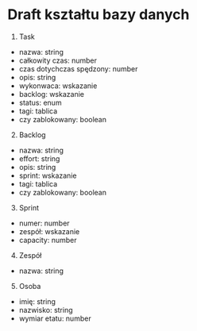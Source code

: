 # Draft kształtu bazy danych


1. Task
* nazwa: string
* całkowity czas: number
* czas dotychczas spędzony: number
* opis: string
* wykonwaca: wskazanie
* backlog: wskazanie
* status: enum
* tagi: tablica<string>
* czy zablokowany: boolean

2. Backlog
* nazwa: string
* effort: string
* opis: string
* sprint: wskazanie
* tagi: tablica<string>
* czy zablokowany: boolean

3. Sprint
* numer: number
* zespół: wskazanie
* capacity: number

4. Zespół
* nazwa: string

5. Osoba
* imię: string
* nazwisko: string
* wymiar etatu: number
